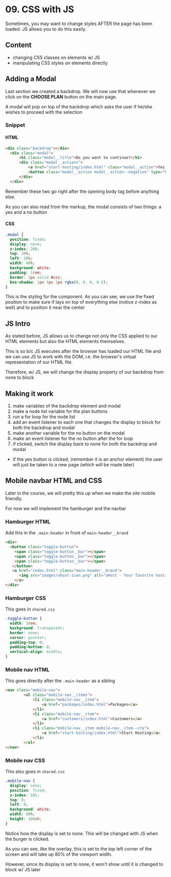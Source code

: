# 09. CSS with JS

Sometimes, you may want to change styles AFTER the page has been loaded. JS allows you to do this easily. 

## Content 

- changing CSS classes on elements w/ JS 
- manipulating CSS styles on elements directly 

## Adding a Modal 

Last section we created a backdrop. We will now use that whenever we click on the **CHOOSE PLAN** button on the main page. 

A modal will pop on top of the backdrop which asks the user if he/she wishes to proceed with the selection 

### Snippet 

#### HTML 
```html
<div class="backdrop"></div>
  <div class="modal">
      <h1 class="modal__title">Do you want to continue?</h1>
      <div class="modal__actions">
          <a href="start-hosting/index.html" class="modal__action">Yes!</a>
          <button class="modal__action modal__action--negative" type="button">No!</button>
      </div>
  </div>
```

Remember these two go right after the opening body tag before anything else. 

As you can also read from the markup, the modal consists of two things: a yes and a no button 

#### CSS
```css
.modal {
  position: fixed;
  display: none;
  z-index: 200;
  top: 20%;
  left: 30%;
  width: 40%;
  background: white;
  padding: 1rem;
  border: 1px solid #ccc;
  box-shadow: 1px 1px 1px rgba(0, 0, 0, 0.5);
}
```

This is the styling for the component. As you can see, we use the fixed position to make sure if lays on top of everything else (notice z-index as well) and to position it near the center 

## JS Intro 

As stated before, JS allows us to change not only the CSS applied to our HTML elements but also the HTML elements themselves. 

This is so b/c JS executes after the browser has loaded our HTML file and we can use JS to work with the DOM, i.e. the browser's virtual representation of our HTML file. 

Therefore, w/ JS, we will change the display property of our backdrop from none to block

## Making it work 

1. make variables of the backdrop element and modal 
2. make a node list variable for the plan buttons 
3. run a for loop for the node list 
4. add an event listener to each one that changes the display to block for both the backdrop and modal 
5. make another variable for the no button on the modal 
6. make an event listener for the no button after the for loop
7. if clicked, switch the display back to none for both the backdrop and modal 
  - if the yes button is clicked, (remember it is an anchor element) the user will just be taken to a new page (which will be made later) 
  
## Mobile navbar HTML and CSS

Later in the course, we will pretty this up when we make the site mobile friendly. 

For now we will implement the hamburger and the navbar

### Hamburger HTML 

Add this in the `.main-header` in front of `main-header__brand`

```html
<div>
  <button class="toggle-button">
    <span class="toggle-button__bar"></span>
    <span class="toggle-button__bar"></span>
    <span class="toggle-button__bar"></span>
   </button>
   <a href="index.html" class="main-header__brand">
      <img src="images/uhost-icon.png" alt="uHost - Your favorite hosting company">
    </a>
</div>
```

### Hamburger CSS 

This goes in `shared.css`

```css
.toggle-button {
  width: 3rem;
  background: transparent;
  border: none;
  cursor: pointer;
  padding-top: 0;
  padding-bottom: 0;
  vertical-align: middle;
}
```

### Mobile nav HTML

This goes directly after the `.main-header` as a sibling 

```html
<nav class="mobile-nav">
        <ul class="mobile-nav__items">
            <li class="mobile-nav__item">
                <a href="packages/index.html">Packages</a>
            </li>
            <li class="mobile-nav__item">
                <a href="customers/index.html">Customers</a>
            </li>
            <li class="mobile-nav__item mobile-nav__item--cta">
                <a href="start-hosting/index.html">Start Hosting</a>
            </li>
        </ul>
</nav>
```

### Mobile nav CSS

This also goes in `shared.css`

```css
.mobile-nav {
  display: none;
  position: fixed;
  z-index: 101;
  top: 0;
  left: 0;
  background: white;
  width: 80%;
  height: 100vh;
}
```

Notice how the display is set to none. This will be changed with JS when the burger is clicked. 

As you can see, like the overlay, this is set to the top left corner of the screen and will take up 80% of the viewport width. 

However, since its display is set to none, it won't show until it is changed to block w/ JS later 


